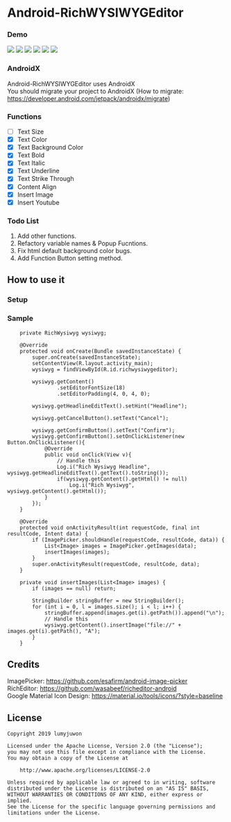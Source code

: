 # Android-RichWYSIWYGEditor
### Demo
 ![](./art/sample2.gif)
 ![](./art/sample3.gif)
 ![](./art/sample4.gif)
 ![](./art/sample5.gif)
 ![](./art/sample6.gif)
 ![](./art/sample7.gif)

### AndroidX
Android-RichWYSIWYGEditor uses AndroidX  
You should migrate your project to AndroidX (How to migrate: https://developer.android.com/jetpack/androidx/migrate)  

### Functions
- [ ] Text Size
- [x] Text Color
- [x] Text Background Color
- [x] Text Bold
- [x] Text Italic
- [x] Text Underline
- [x] Text Strike Through
- [x] Content Align
- [x] Insert Image
- [x] Insert Youtube

### Todo List
1. Add other functions.  
2. Refactory variable names & Popup Fucntions.  
3. Fix html default background color bugs.  
4. Add Function Button setting method.

## How to use it
### Setup
### Sample
```
    private RichWysiwyg wysiwyg;

    @Override
    protected void onCreate(Bundle savedInstanceState) {
        super.onCreate(savedInstanceState);
        setContentView(R.layout.activity_main);
        wysiwyg = findViewById(R.id.richwysiwygeditor);
        
        wysiwyg.getContent()
                .setEditorFontSize(18)
                .setEditorPadding(4, 0, 4, 0);
        
        wysiwyg.getHeadlineEditText().setHint("Headline");
        
        wysiwyg.getCancelButton().setText("Cancel");
        
        wysiwyg.getConfirmButton().setText("Confirm");
        wysiwyg.getConfirmButton().setOnClickListener(new Button.OnClickListener(){
            @Override
            public void onClick(View v){
                // Handle this
                Log.i("Rich Wysiwyg Headline", wysiwyg.getHeadlineEditText().getText().toString());
                if(wysiwyg.getContent().getHtml() != null)
                    Log.i("Rich Wysiwyg", wysiwyg.getContent().getHtml());
            }
        });
    }

    @Override
    protected void onActivityResult(int requestCode, final int resultCode, Intent data) {
        if (ImagePicker.shouldHandle(requestCode, resultCode, data)) {
            List<Image> images = ImagePicker.getImages(data);
            insertImages(images);
        }
        super.onActivityResult(requestCode, resultCode, data);
    }

    private void insertImages(List<Image> images) {
        if (images == null) return;

        StringBuilder stringBuffer = new StringBuilder();
        for (int i = 0, l = images.size(); i < l; i++) {
            stringBuffer.append(images.get(i).getPath()).append("\n");
            // Handle this
            wysiwyg.getContent().insertImage("file://" + images.get(i).getPath(), "A");
        }
    }
```

## Credits
ImagePicker: https://github.com/esafirm/android-image-picker  
RichEditor: https://github.com/wasabeef/richeditor-android  
Google Material Icon Design: https://material.io/tools/icons/?style=baseline

## License
```
Copyright 2019 lumyjuwon

Licensed under the Apache License, Version 2.0 (the "License");
you may not use this file except in compliance with the License.
You may obtain a copy of the License at

    http://www.apache.org/licenses/LICENSE-2.0

Unless required by applicable law or agreed to in writing, software
distributed under the License is distributed on an "AS IS" BASIS,
WITHOUT WARRANTIES OR CONDITIONS OF ANY KIND, either express or implied.
See the License for the specific language governing permissions and
limitations under the License.
```
